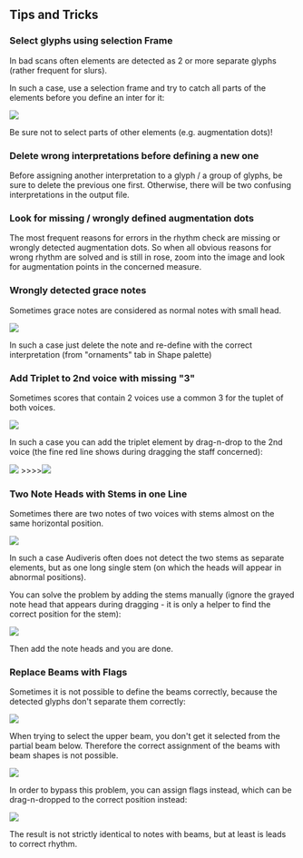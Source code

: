 ## Tips and Tricks

### Select glyphs using selection Frame

In bad scans often elements are detected as 2 or more separate glyphs (rather frequent for slurs).

In such a case, use a selection frame and try to catch all parts of the elements before you define
an inter for it:

![](/assets/selection_frame.png)

Be sure not to select parts of other elements (e.g. augmentation dots)!

### Delete wrong interpretations before defining a new one

Before assigning another interpretation to a glyph / a group of glyphs, be sure to delete
the previous one first.
Otherwise, there will be two confusing interpretations in the output file.

### Look for missing / wrongly defined augmentation dots

The most frequent reasons for errors in the rhythm check are missing or wrongly detected
augmentation dots.
So when all obvious reasons for wrong rhythm are solved and is still in rose, zoom into the image
and look for augmentation points in the concerned measure.

### Wrongly detected grace notes

Sometimes grace notes are considered as normal notes with small head.

![](/assets/wrong_grace_note.png)

In such a case just delete the note and re-define with the correct interpretation
(from "ornaments" tab in Shape palette)

### Add Triplet to 2nd voice with missing "3"

Sometimes scores that contain 2 voices use a common 3 for the tuplet of both voices.

![](/assets/triplet_with_missing_3.png)

In such a case you can add the triplet element by drag-n-drop to the 2nd voice
(the fine red line shows during dragging the staff concerned):

![](/assets/add_triplet.png) &gt;&gt;&gt;&gt;![](/assets/added_triplet.png)

### Two Note Heads with Stems in one Line

Sometimes there are two notes of two voices with stems almost on the same horizontal position.

![](/assets/two_stems_in_line.png)

In such a case Audiveris often does not detect the two stems as separate elements, but as one long
single stem (on which the heads will appear in abnormal positions).

You can solve the problem by adding the stems manually (ignore the grayed note head that appears
during dragging - it is only a helper to find the correct position for the stem):

![](/assets/add_stems_manually.png)

Then add the note heads and you are done.

### Replace Beams with Flags

Sometimes it is not possible to define the beams correctly, because the detected glyphs
don't separate them correctly:

![](/assets/missing_beams.png)

When trying to select the upper beam, you don't get it selected from the partial beam below.
Therefore the correct assignment of the beams with beam shapes is not possible.

![](/assets/missing_beams_glyph.png)

In order to bypass this problem, you can assign flags instead, which can be drag-n-dropped to
the correct position instead:

![](/assets/missing_beams_flags.png)

The result is not strictly identical to notes with beams, but at least is leads to correct rhythm.
